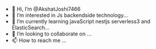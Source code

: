 - 👋 Hi, I’m @AkshatJoshi7466
- 👀 I’m interested in Js backendside technology...
- 🌱 I’m currently learning javaScript nestjs serverless3 and ElasticSearch...
- 💞️ I’m looking to collaborate on ...
- 📫 How to reach me ...

<!---
AkshatJoshi7466/AkshatJoshi7466 is a ✨ special ✨ repository because its `README.md` (this file) appears on your GitHub profile.
You can click the Preview link to take a look at your changes.
--->
